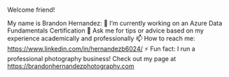 ### 
Welcome friend!

My name is Brandon Hernandez:
🔭 I’m currently working on an Azure Data Fundamentals Certification 
💬 Ask me for tips or advice based on my experience academically and professionally
📫 How to reach me: https://www.linkedin.com/in/hernandezb6024/
⚡ Fun fact: I run a professional photography business! Check out my page at https://brandonhernandezphotography.com


